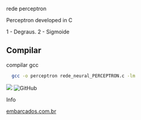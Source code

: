 rede perceptron



  
Perceptron  developed in C


1 - Degraus.
2 - Sigmoide





## Compilar

compilar gcc

```bash 
  gcc -o perceptron rede_neural_PERCEPTRON.c -lm
```




![](https://img.shields.io/badge/.%20--informational?style=flat&logo=c&logoColor=blue&color=blue) ![GitHub](https://img.shields.io/badge/licence-GPL%203.0-GREE) 

Info

[embarcados.com.br](https://www.embarcados.com.br/rede-perceptron-de-uma-unica-camada/)
